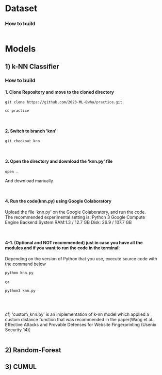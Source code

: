# Dataset

### How to build
~~~
~~~



# Models
## 1) k-NN Classifier
### How to build
#### 1. Clone Repository and move to the cloned directory
~~~
git clone https://github.com/2023-ML-Ewha/practice.git
~~~

~~~
cd practice
~~~

<br> 

#### 2. Switch to branch 'knn'
~~~
git checkout knn
~~~

<br> 

#### 3. Open the directory and download the 'knn.py' file
~~~
open .
~~~
And download manually

<br> 

#### 4. Run the code(knn.py) using Google Colaboratory
Upload the file 'knn.py' on the Google Colaboratory, and run the code. <br> The recommended experimental setting is:
Python 3 Google Compute Engine Backend
System RAM:1.3 / 12.7 GB 
Disk: 26.9 / 107.7 GB

<br> 

#### 4-1. (Optional and NOT recommended) just in case you have all the modules and if you want to run the code in the terminal:

Depending on the version of Python that you use, execute source code with the command below
~~~
python knn.py
~~~

or

~~~
python3 knn.py
~~~
<br> 
<br> 

cf) 'custom_knn.py' is an implementation of k-nn model which applied a custom distance function that was recommended in the paper(Wang et al. Effective Attacks and Provable Defenses for Website Fingerprinting (Usenix Security 14))
<br> 
<br> 

## 2) Random-Forest



## 3) CUMUL
